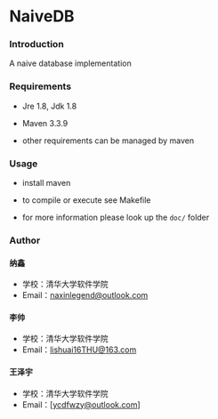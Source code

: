 # NaiveDB

### Introduction

A naive database implementation

### Requirements

* Jre 1.8, Jdk 1.8

* Maven 3.3.9
* other requirements can be managed by maven

### Usage
* install maven
* to compile or execute see Makefile

* for more information please look up the `doc/` folder

### Author

#### 纳鑫

- 学校：清华大学软件学院
- Email：[naxinlegend@outlook.com](http://naxinlegend@outlook.com)

#### 李帅

- 学校：清华大学软件学院
- Email：[lishuai16THU@163.com](http://lishuai16THU@163.com)

#### **王泽宇**

- 学校：清华大学软件学院
- Email：[ycdfwzy@outlook.com]